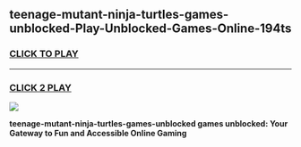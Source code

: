 
## teenage-mutant-ninja-turtles-games-unblocked-Play-Unblocked-Games-Online-194ts
<h3>
<a href="https://premium76.site?title=teenage-mutant-ninja-turtles-games-unblocked&ref=25A">CLICK TO PLAY</a></h3>
<hr>

<h3>
<a href="https://premium76.site?title=teenage-mutant-ninja-turtles-games-unblocked&ref=25A">CLICK 2 PLAY</a>
  
</h3>

<a href="https://premium76.site?title=teenage-mutant-ninja-turtles-games-unblocked&ref=25A"><img src="https://clearcache.store/games.png"></a>


**teenage-mutant-ninja-turtles-games-unblocked games unblocked: Your Gateway to Fun and Accessible Online Gaming**
